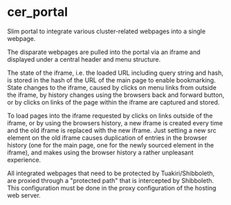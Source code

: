 cer_portal
==========

Slim portal to integrate various cluster-related webpages into a single webpage.

The disparate webpages are pulled into the portal via an iframe and displayed under a central header and menu structure.

The state of the iframe, i.e. the loaded URL including query string and hash, is stored in the hash of the URL of the main page to enable bookmarking.
State changes to the iframe, caused by clicks on menu links from outside the iframe, by history changes using the browsers back and forward button, or by clicks on links of the page within the iframe are captured and stored.

To load pages into the iframe requested by clicks on links outside of the iframe, or by using the browsers history, a new iframe is created every time and the old iframe is replaced with the new iframe. 
Just setting a new src element on the old iframe causes duplication of entries in the browser history (one for the main page, one for the newly sourced element in the iframe), and makes using the browser history a rather unpleasant experience.

All integrated webpages that need to be protected by Tuakiri/Shibboleth, are proxied through a "protected path" that is intercepted by Shibboleth. This configuration must be done in the proxy configuration of the hosting web server.
